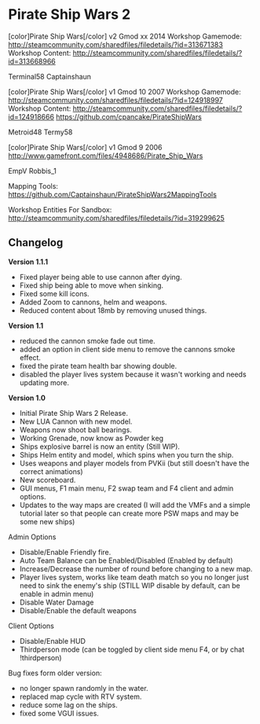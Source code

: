 Pirate Ship Wars 2
==================
[color]Pirate Ship Wars[/color] v2 Gmod xx 2014
Workshop Gamemode: http://steamcommunity.com/sharedfiles/filedetails/?id=313671383
Workshop Content: http://steamcommunity.com/sharedfiles/filedetails/?id=313668966

Terminal58
Captainshaun

[color]Pirate Ship Wars[/color] v1 Gmod 10 2007
Workshop Gamemode: http://steamcommunity.com/sharedfiles/filedetails/?id=124918997
Workshop Content: http://steamcommunity.com/sharedfiles/filedetails/?id=124918666
https://github.com/cpancake/PirateShipWars

Metroid48
Termy58

[color]Pirate Ship Wars[/color] v1 Gmod 9 2006
http://www.gamefront.com/files/4948686/Pirate_Ship_Wars

EmpV
Robbis_1

Mapping Tools: https://github.com/Captainshaun/PirateShipWars2MappingTools

Workshop Entities For Sandbox: http://steamcommunity.com/sharedfiles/filedetails/?id=319299625

Changelog
---------
**Version 1.1.1**
 - Fixed player being able to use cannon after dying.
 - Fixed ship being able to move when sinking.
 - Fixed some kill icons.
 - Added Zoom to cannons, helm and weapons.
 - Reduced content about 18mb by removing unused things.
 
**Version 1.1**
 - reduced the cannon smoke fade out time.
 - added an option in client side menu to remove the cannons smoke effect.
 - fixed the pirate team health bar showing double.
 - disabled the player lives system because it wasn't working and needs updating more.
 
**Version 1.0**
 - Initial Pirate Ship Wars 2 Release.
 - New LUA Cannon with new model.
 - Weapons now shoot ball bearings. 
 - Working Grenade, now know as Powder keg 
 - Ships explosive barrel is now an entity (Still WIP).
 - Ships Helm entity and model, which spins when you turn the ship.
 - Uses weapons and player models from PVKii (but still doesn't have the correct animations) 
 - New scoreboard.
 - GUI menus, F1 main menu, F2 swap team and F4 client and admin options.
 - Updates to the way maps are created (I will add the VMFs and a simple tutorial later so that people can create more PSW maps and may be some new ships)

Admin Options
 - Disable/Enable Friendly fire.
 - Auto Team Balance can be Enabled/Disabled (Enabled by default)
 - Increase/Decrease the number of round before changing to a new map.
 - Player lives system, works like team death match so you no longer just need to sink the enemy's ship (STILL WIP disable by default, can be enable in admin menu)
 - Disable Water Damage
 - Disable/Enable the default weapons
  
Client Options
 - Disable/Enable HUD
 - Thirdperson mode (can be toggled by client side menu F4, or by chat !thirdperson)

Bug fixes form older version:
 - no longer spawn randomly in the water.
 - replaced map cycle with RTV system.
 - reduce some lag on the ships.
 - fixed some VGUI issues.

